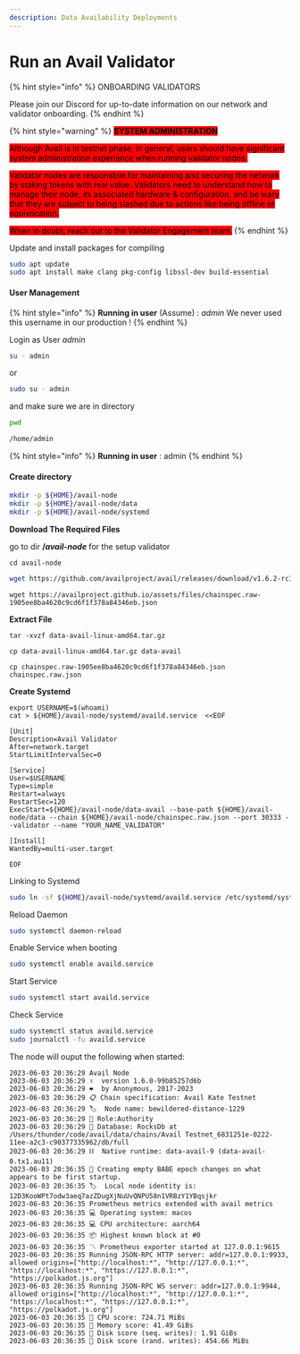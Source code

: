 ```yaml
---
description: Data Availability Deployments
---
```


# Run an Avail Validator

{% hint style="info" %}
ONBOARDING VALIDATORS

Please join our Discord for up-to-date information on our network and validator onboarding.
{% endhint %}

{% hint style="warning" %}
<mark style="background-color:red;">**SYSTEM ADMINISTRATION**</mark>

<mark style="background-color:red;">Although Avail is in testnet phase, in general, users should have significant system administration experience when running validator nodes.</mark>

<mark style="background-color:red;">Validator nodes are responsbile for maintaining and securing the network by staking tokens with real value. Validators need to understand how to manage their node, its associated hardware & configuration, and be wary that they are subject to being slashed due to actions like being offline or equivocation.</mark>

<mark style="background-color:red;">When in doubt, reach out to the Validator Engagement team.</mark>
{% endhint %}

Update and install packages for compiling

```sh
sudo apt update
sudo apt install make clang pkg-config libssl-dev build-essential
```

#### User Management

{% hint style="info" %}
**Running in user** (Assume) : _admin_ We never used this username in our production !
{% endhint %}

Login as User _admin_

```bash
su - admin
```

or

```bash
sudo su - admin
```

and make sure we are in directory

```bash
pwd

/home/admin
```

{% hint style="info" %}
**Running in user** : admin
{% endhint %}

#### Create directory

```bash
mkdir -p ${HOME}/avail-node
mkdir -p ${HOME}/avail-node/data
mkdir -p ${HOME}/avail-node/systemd
```

**Download The Required Files**

go to dir **/**_**avail-node**_ for the setup validator

```
cd avail-node
```

```sh
wget https://github.com/availproject/avail/releases/download/v1.6.2-rc1/data-avail-linux-amd64.tar.gz
```

```
wget https://availproject.github.io/assets/files/chainspec.raw-1905ee8ba4620c9cd6f1f378a84346eb.json
```

**Extract File**

```
tar -xvzf data-avail-linux-amd64.tar.gz
```

```
cp data-avail-linux-amd64.tar.gz data-avail
```

```
cp chainspec.raw-1905ee8ba4620c9cd6f1f378a84346eb.json chainspec.raw.json
```

**Create Systemd**

```
export USERNAME=$(whoami)
cat > ${HOME}/avail-node/systemd/availd.service  <<EOF

[Unit]
Description=Avail Validator
After=network.target
StartLimitIntervalSec=0

[Service]
User=$USERNAME
Type=simple
Restart=always
RestartSec=120
ExecStart=${HOME}/avail-node/data-avail --base-path ${HOME}/avail-node/data --chain ${HOME}/avail-node/chainspec.raw.json --port 30333 --validator --name "YOUR_NAME_VALIDATOR"

[Install]
WantedBy=multi-user.target

EOF
```

Linking to Systemd

```bash
sudo ln -sf ${HOME}/avail-node/systemd/availd.service /etc/systemd/system/
```

Reload Daemon

```bash
sudo systemctl daemon-reload
```

Enable Service when booting

```bash
sudo systemctl enable availd.service
```

Start Service

```bash
sudo systemctl start availd.service
```

Check Service

```bash
sudo systemctl status availd.service
sudo journalctl -fu availd.service
```

The node will ouput the following when started:

```
2023-06-03 20:36:29 Avail Node
2023-06-03 20:36:29 ✌️  version 1.6.0-99b85257d6b
2023-06-03 20:36:29 ❤️  by Anonymous, 2017-2023
2023-06-03 20:36:29 📋 Chain specification: Avail Kate Testnet
2023-06-03 20:36:29 🏷  Node name: bewildered-distance-1229
2023-06-03 20:36:29 👤 Role:Authority
2023-06-03 20:36:29 💾 Database: RocksDb at /Users/thunder/code/avail/data/chains/Avail Testnet_6831251e-0222-11ee-a2c3-c90377335962/db/full
2023-06-03 20:36:29 ⛓  Native runtime: data-avail-9 (data-avail-0.tx1.au11)
2023-06-03 20:36:35 👶 Creating empty BABE epoch changes on what appears to be first startup.
2023-06-03 20:36:35 🏷  Local node identity is: 12D3KooWPt7odw3aeq7azZDugXjNuUvQNPU58n1VRBzY1YBqsjkr
2023-06-03 20:36:35 Prometheus metrics extended with avail metrics
2023-06-03 20:36:35 💻 Operating system: macos
2023-06-03 20:36:35 💻 CPU architecture: aarch64
2023-06-03 20:36:35 📦 Highest known block at #0
2023-06-03 20:36:35 〽️ Prometheus exporter started at 127.0.0.1:9615
2023-06-03 20:36:35 Running JSON-RPC HTTP server: addr=127.0.0.1:9933, allowed origins=["http://localhost:*", "http://127.0.0.1:*", "https://localhost:*", "https://127.0.0.1:*", "https://polkadot.js.org"]
2023-06-03 20:36:35 Running JSON-RPC WS server: addr=127.0.0.1:9944, allowed origins=["http://localhost:*", "http://127.0.0.1:*", "https://localhost:*", "https://127.0.0.1:*", "https://polkadot.js.org"]
2023-06-03 20:36:35 🏁 CPU score: 724.71 MiBs
2023-06-03 20:36:35 🏁 Memory score: 41.49 GiBs
2023-06-03 20:36:35 🏁 Disk score (seq. writes): 1.91 GiBs
2023-06-03 20:36:35 🏁 Disk score (rand. writes): 454.66 MiBs
```

